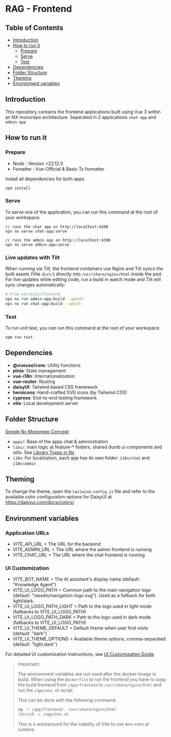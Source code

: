 # RAG - Frontend

## Table of Contents

 - [Introduction](#introduction)
 - [How to run it](#how-to-run-it)
    - [Prepare](#prepare)
    - [Serve](#serve)
    - [Test](#test)
 - [Dependencies](#dependencies)
 - [Folder Structure](#folder-structure)
 - [Theming](#theme)
 - [Environment variables](#env)

## Introduction

This repository contains the frontend applications built using Vue 3 within an NX monorepo architecture.
Seperated in 2 appilcations `chat-app` and `admin-app`

## How to run it

### Prepare

- Node : Version >22.12.0
- Fomatter : Vue-Official & Basic Ts formatter

Install all dependencies for both apps
```shell
npm install
```

### Serve

To serve one of the application, you can run this command at the root of your workspace.

```shell
// runs the chat app on http://localhost:4200
npx nx serve chat-app:serve

// runs the admin app on http://localhost:4300
npx nx serve admin-app:serve
```

### Live updates with Tilt

When running via Tilt, the frontend containers use Nginx and Tilt syncs the built assets (Vite `dist/`) directly into `/usr/share/nginx/html` inside the pod. For live updates while editing code, run a build in watch mode and Tilt will sync changes automatically:

```bash
# From services/frontend
npx nx run admin-app:build --watch
npx nx run chat-app:build --watch
```

### Test

To run unit test, you can run this command at the root of your workspace.

```shell
npm run test
```

## Dependencies

- **@vueuse/core**: Utility functions
- **pinia**: State management
- **vue-i18n**: Internationalization
- **vue-router**: Routing
- **daisyUI**: Tailwind based CSS framework
- **heroicons**: Hand-crafted SVG icons (by Tailwind CSS)
- **cypress**: End-to-end testing framework
- **vite**: Local development server

## Folder Structure
[Simple Nx Monorepo Concept](https://nx.dev/concepts/more-concepts/monorepo-nx-enterprise#scope-where-a-library-lives-who-owns-it)


- `apps/`: Base of the apps chat & administration
- `libs/`: main logic at feature-* folders, shared dumb ui components and utils. See [Library Types in Nx](https://nx.dev/concepts/more-concepts/library-types)
- `i18n`: For localization, each app has its own folder: `i18n/chat` and `i18n/admin`

## Theming

To change the theme, open the `tailwind.config.js` file and refer to the available color configuration options for DaisyUI at https://daisyui.com/docs/colors/

## Environment variables

### Application URLs
- VITE_API_URL = The URL for the backend
- VITE_ADMIN_URL = The URL where the admin frontend is running
- VITE_CHAT_URL = The URL where the chat frontend is running

### UI Customization
- VITE_BOT_NAME = The AI assistant's display name (default: "Knowledge Agent")
- VITE_UI_LOGO_PATH = Common path to the main navigation logo (default: "/assets/navigation-logo.svg"). Used as a fallback for both light/dark.
- VITE_UI_LOGO_PATH_LIGHT = Path to the logo used in light mode (fallbacks to VITE_UI_LOGO_PATH)
- VITE_UI_LOGO_PATH_DARK = Path to the logo used in dark mode (fallbacks to VITE_UI_LOGO_PATH)
- VITE_UI_THEME_DEFAULT = Default theme when user first visits (default: "dark")
- VITE_UI_THEME_OPTIONS = Available theme options, comma-separated (default: "light,dark")

For detailed UI customization instructions, see [UI Customization Guide](../../docs/UI_Customization.md).

> Important:
>
> The environment variables are not used after the docker-image is build.
> When using the `Dockerfile` to run the frontend you have to copy the build frontend from `/app/frontend` to `/usr/share/nginx/html` and run the `/app/env.sh` script.
>
> This can be done with the following command:
>
> ```bash
> cp -r /app/frontend/. /usr/share/nginx/html
> /bin/sh -c /app/env.sh
> ```
>
> This is a workaround for the inability of Vite to use env-vars at runtime.
